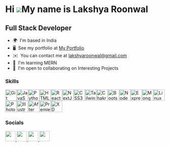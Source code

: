 Hi ![](https://user-images.githubusercontent.com/18350557/176309783-0785949b-9127-417c-8b55-ab5a4333674e.gif)My name is Lakshya Roonwal
=======================================================================================================================================

Full Stack Developer
--------------------

* 🌍  I'm based in India
* 🖥️  See my portfolio at [My Portfolio](http://www.lakshyaroonwal.me/)
* ✉️  You can contact me at [lakshyaroonwal@gmail.com](mailto:lakshyaroonwal@gmail.com)
* 🧠  I'm learning MERN
* 🤝  I'm open to collaborating on Interesting Projects

### Skills


<p align="left">
  <a href="https://git-scm.com/" target="_blank" rel="noreferrer"><img
      src="https://raw.githubusercontent.com/danielcranney/readme-generator/main/public/icons/skills/git-colored.svg"
      width="36" height="36" alt="Git" /></a><a href="https://developer.mozilla.org/en-US/docs/Web/JavaScript"
    target="_blank" rel="noreferrer"><img
      src="https://raw.githubusercontent.com/danielcranney/readme-generator/main/public/icons/skills/javascript-colored.svg"
      width="36" height="36" alt="JavaScript" /></a><a href="https://www.python.org/" target="_blank"
    rel="noreferrer"><img
      src="https://raw.githubusercontent.com/danielcranney/readme-generator/main/public/icons/skills/python-colored.svg"
      width="36" height="36" alt="Python" /></a><a href="https://developer.mozilla.org/en-US/docs/Glossary/HTML5"
    target="_blank" rel="noreferrer"><img
      src="https://raw.githubusercontent.com/danielcranney/readme-generator/main/public/icons/skills/html5-colored.svg"
      width="36" height="36" alt="HTML5" /></a><a href="https://reactjs.org/" target="_blank" rel="noreferrer"><img
      src="https://raw.githubusercontent.com/danielcranney/readme-generator/main/public/icons/skills/react-colored.svg"
      width="36" height="36" alt="React" /></a><a href="https://nextjs.org/docs" target="_blank" rel="noreferrer"><img
      src="https://raw.githubusercontent.com/danielcranney/readme-generator/main/public/icons/skills/nextjs-colored.svg"
      width="36" height="36" alt="NextJs" /></a><a href="https://www.w3.org/TR/CSS/#css" target="_blank"
    rel="noreferrer"><img
      src="https://raw.githubusercontent.com/danielcranney/readme-generator/main/public/icons/skills/css3-colored.svg"
      width="36" height="36" alt="CSS3" /></a><a href="https://tailwindcss.com/" target="_blank" rel="noreferrer"><img
      src="https://raw.githubusercontent.com/danielcranney/readme-generator/main/public/icons/skills/tailwindcss-colored.svg"
      width="36" height="36" alt="TailwindCSS" /></a><a href="https://chakra-ui.com/" target="_blank"
    rel="noreferrer"><img
      src="https://raw.githubusercontent.com/danielcranney/readme-generator/main/public/icons/skills/chakra-colored.svg"
      width="36" height="36" alt="Chakra UI" /></a><a href="https://getbootstrap.com/" target="_blank"
    rel="noreferrer"><img
      src="https://raw.githubusercontent.com/danielcranney/readme-generator/main/public/icons/skills/bootstrap-colored.svg"
      width="36" height="36" alt="Bootstrap" /></a><a href="https://nodejs.org/en/" target="_blank"
    rel="noreferrer"><img
      src="https://raw.githubusercontent.com/danielcranney/readme-generator/main/public/icons/skills/nodejs-colored.svg"
      width="36" height="36" alt="NodeJS" /></a><a href="https://expressjs.com/" target="_blank" rel="noreferrer"><img
      src="https://raw.githubusercontent.com/danielcranney/readme-generator/main/public/icons/skills/express-colored.svg"
      width="36" height="36" alt="Express" /></a><a href="https://www.mongodb.com/" target="_blank"
    rel="noreferrer"><img
      src="https://raw.githubusercontent.com/danielcranney/readme-generator/main/public/icons/skills/mongodb-colored.svg"
      width="36" height="36" alt="MongoDB" /></a><a href="https://www.linux.org" target="_blank" rel="noreferrer"><img
      src="https://raw.githubusercontent.com/danielcranney/readme-generator/main/public/icons/skills/linux-colored.svg"
      width="36" height="36" alt="Linux" /></a><a href="https://www.adobe.com/uk/products/photoshop.html"
    target="_blank" rel="noreferrer"><img
      src="https://raw.githubusercontent.com/danielcranney/readme-generator/main/public/icons/skills/photoshop-colored.svg"
      width="36" height="36" alt="Photoshop" /></a><a href="https://www.adobe.com/uk/products/illustrator.html"
    target="_blank" rel="noreferrer"><img
      src="https://raw.githubusercontent.com/danielcranney/readme-generator/main/public/icons/skills/illustrator-colored.svg"
      width="36" height="36" alt="Illustrator" /></a><a href="https://www.adobe.com/uk/products/aftereffects.html"
    target="_blank" rel="noreferrer"><img
      src="https://raw.githubusercontent.com/danielcranney/readme-generator/main/public/icons/skills/aftereffects-colored.svg"
      width="36" height="36" alt="After Effects" /></a><a href="https://www.adobe.com/uk/products/premiere.html"
    target="_blank" rel="noreferrer"><img
      src="https://raw.githubusercontent.com/danielcranney/readme-generator/main/public/icons/skills/premierepro-colored.svg"
      width="36" height="36" alt="Premiere Pro" /></a><a href="https://www.adobe.com/uk/products/xd.html"
    target="_blank" rel="noreferrer"><img
      src="https://raw.githubusercontent.com/danielcranney/readme-generator/main/public/icons/skills/xd-colored.svg"
      width="36" height="36" alt="XD" /></a>
</p>


### Socials

<p align="left"> <a href="https://www.github.com/lakshya-roonwal" target="_blank" rel="noreferrer">
    <picture>
      <source media="(prefers-color-scheme: dark)"
        srcset="https://raw.githubusercontent.com/danielcranney/readme-generator/main/public/icons/socials/github-dark.svg" />
      <source media="(prefers-color-scheme: light)"
        srcset="https://raw.githubusercontent.com/danielcranney/readme-generator/main/public/icons/socials/github.svg" />
      <img src="https://raw.githubusercontent.com/danielcranney/readme-generator/main/public/icons/socials/github.svg"
        width="32" height="32" />
    </picture>
  </a> <a href="http://www.instagram.com/lakshya_roonwal" target="_blank" rel="noreferrer">
    <picture>
      <source media="(prefers-color-scheme: dark)" srcset="undefined" />
      <source media="(prefers-color-scheme: light)"
        srcset="https://raw.githubusercontent.com/danielcranney/readme-generator/main/public/icons/socials/instagram.svg" />
      <img
        src="https://raw.githubusercontent.com/danielcranney/readme-generator/main/public/icons/socials/instagram.svg"
        width="32" height="32" />
    </picture>
  </a> <a href="https://www.linkedin.com/in/lakshya-roonwal-3422a3236" target="_blank" rel="noreferrer">
    <picture>
      <source media="(prefers-color-scheme: dark)"
        srcset="https://raw.githubusercontent.com/danielcranney/readme-generator/main/public/icons/socials/linkedin-dark.svg" />
      <source media="(prefers-color-scheme: light)"
        srcset="https://raw.githubusercontent.com/danielcranney/readme-generator/main/public/icons/socials/linkedin.svg" />
      <img src="https://raw.githubusercontent.com/danielcranney/readme-generator/main/public/icons/socials/linkedin.svg"
        width="32" height="32" />
    </picture>
  </a> <a href="https://www.x.com/Lakshya_roonwal" target="_blank" rel="noreferrer">
    <picture>
      <source media="(prefers-color-scheme: dark)"
        srcset="https://raw.githubusercontent.com/danielcranney/readme-generator/main/public/icons/socials/twitter-dark.svg" />
      <source media="(prefers-color-scheme: light)"
        srcset="https://raw.githubusercontent.com/danielcranney/readme-generator/main/public/icons/socials/twitter.svg" />
      <img src="https://raw.githubusercontent.com/danielcranney/readme-generator/main/public/icons/socials/twitter.svg"
        width="32" height="32" />
    </picture>
  </a></p>

